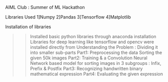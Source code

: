 AIML Club : Summer of ML Hackathon

Libraries Used
1]Numpy
2]Pandas
3]Tensorflow
4]Matplotlib

Installation of libraries
>>Installed basic python libraries through anaconda installation
>>Libraries for deep learning like tensorflow and opencv were installed directly from 
Understanding the Problem : Dividing it into smaller sub-parts
Part1: Preprocessing the data
Sorting the given 50k images
Part2: Training & a Convolution Neural Network based model for sorting images in 3 subgroups : Infix, Prefix & Postfix
Part3: Recognizing handwritten binary mathematical expression
Part4: Evaluating the given expression

